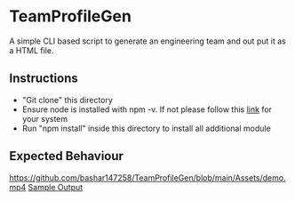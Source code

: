 # TeamProfileGen
A simple CLI based script to generate an engineering team and out put it as a HTML file.
## Instructions
* "Git clone" this directory
* Ensure node is installed with npm -v. If not please follow this [link](https://nodejs.org/en/download/) for your system
* Run "npm install" inside this directory to install all additional module
## Expected Behaviour
https://github.com/bashar147258/TeamProfileGen/blob/main/Assets/demo.mp4
[Sample Output](./Assets/Sample.png)

